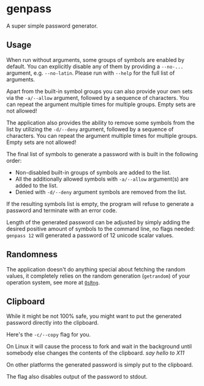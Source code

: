 # genpass

A super simple password generator.

## Usage

When run without arguments, some groups of symbols are enabled by default. You
can explicitly disable any of them by providing a `--no-...` argument, e.g.
`--no-latin`. Please run with `--help` for the full list of arguments.

Apart from the built-in symbol groups you can also provide your own sets via the
`-a/--allow` argument, followed by a sequence of characters. You can repeat the
argument multiple times for multiple groups. Empty sets are not allowed!

The application also provides the ability to remove some symbols from the list
by utilizing the `-d/--deny` argument, followed by a sequence of characters. You
can repeat the argument multiple times for multiple groups. Empty sets are not
allowed!

The final list of symbols to generate a password with is built in the following
order:

- Non-disabled built-in groups of symbols are added to the list.
- All the additionally allowed symbols with `-a/--allow` argument(s) are added
  to the list.
- Denied with `-d/--deny` argument symbols are removed from the list.

If the resulting symbols list is empty, the program will refuse to generate a
password and terminate with an error code.

Length of the generated password can be adjusted by simply adding the desired
positive amount of symbols to the command line, no flags needed: `genpass 12`
will generated a password of 12 unicode scalar values.

## Randomness

The application doesn't do anything special about fetching the random values, it
completely relies on the random generation (`getrandom`) of your operation
system, see more at
[`OsRng`](https://docs.rs/rand/latest/rand/rngs/struct.OsRng.html).

## Clipboard

While it might be not 100% safe, you might want to put the generated password
directly into the clipboard.

Here's the `-c/--copy` flag for you.

On Linux it will cause the process to fork and wait in the background until somebody else changes the contents of the clipboard. *say hello to X11*

On other platforms the generated password is simply put to the clipboard.

The flag also disables output of the password to stdout.
